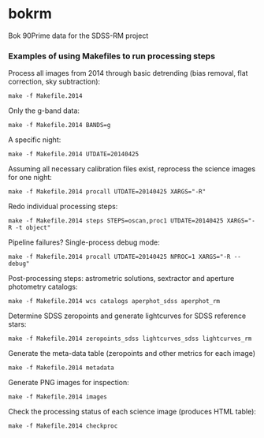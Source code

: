 # bokrm
Bok 90Prime data for the SDSS-RM project

### Examples of using Makefiles to run processing steps

Process all images from 2014 through basic detrending (bias removal, flat correction, sky subtraction):

`make -f Makefile.2014`

Only the g-band data:

`make -f Makefile.2014 BANDS=g`

A specific night:

`make -f Makefile.2014 UTDATE=20140425`

Assuming all necessary calibration files exist, reprocess the science images for one night:

`make -f Makefile.2014 procall UTDATE=20140425 XARGS="-R"`

Redo individual processing steps:

`make -f Makefile.2014 steps STEPS=oscan,proc1 UTDATE=20140425 XARGS="-R -t object"`

Pipeline failures? Single-process debug mode:

`make -f Makefile.2014 procall UTDATE=20140425 NPROC=1 XARGS="-R --debug"`

Post-processing steps: astrometric solutions, sextractor and aperture photometry catalogs:

`make -f Makefile.2014 wcs catalogs aperphot_sdss aperphot_rm`

Determine SDSS zeropoints and generate lightcurves for SDSS reference stars:

`make -f Makefile.2014 zeropoints_sdss lightcurves_sdss lightcurves_rm`

Generate the meta-data table (zeropoints and other metrics for each image)

`make -f Makefile.2014 metadata`

Generate PNG images for inspection:

`make -f Makefile.2014 images`

Check the processing status of each science image (produces HTML table):

`make -f Makefile.2014 checkproc`
